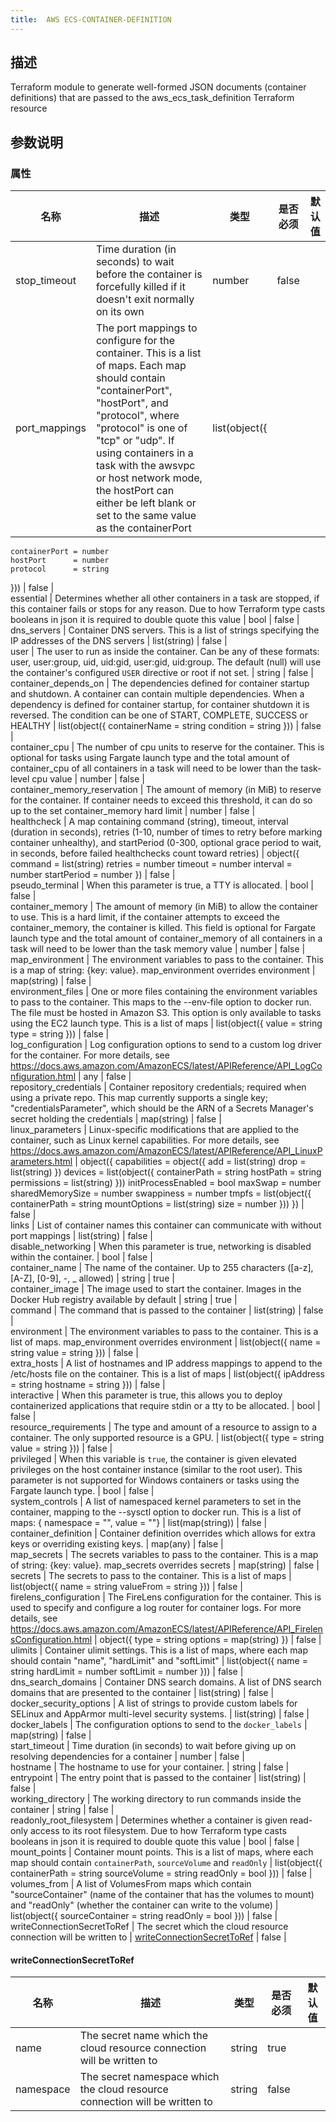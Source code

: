 ```yaml
---
title:  AWS ECS-CONTAINER-DEFINITION
---
```


## 描述

Terraform module to generate well-formed JSON documents (container definitions) that are passed to the  aws_ecs_task_definition Terraform resource

## 参数说明


### 属性

 名称 | 描述 | 类型 | 是否必须 | 默认值 
 ------------ | ------------- | ------------- | ------------- | ------------- 
 stop_timeout | Time duration (in seconds) to wait before the container is forcefully killed if it doesn't exit normally on its own | number | false |  
 port_mappings | The port mappings to configure for the container. This is a list of maps. Each map should contain "containerPort", "hostPort", and "protocol", where "protocol" is one of "tcp" or "udp". If using containers in a task with the awsvpc or host network mode, the hostPort can either be left blank or set to the same value as the containerPort | list(object({
    containerPort = number
    hostPort      = number
    protocol      = string
  })) | false |  
 essential | Determines whether all other containers in a task are stopped, if this container fails or stops for any reason. Due to how Terraform type casts booleans in json it is required to double quote this value | bool | false |  
 dns_servers | Container DNS servers. This is a list of strings specifying the IP addresses of the DNS servers | list(string) | false |  
 user | The user to run as inside the container. Can be any of these formats: user, user:group, uid, uid:gid, user:gid, uid:group. The default (null) will use the container's configured `USER` directive or root if not set. | string | false |  
 container_depends_on | The dependencies defined for container startup and shutdown. A container can contain multiple dependencies. When a dependency is defined for container startup, for container shutdown it is reversed. The condition can be one of START, COMPLETE, SUCCESS or HEALTHY | list(object({
    containerName = string
    condition     = string
  })) | false |  
 container_cpu | The number of cpu units to reserve for the container. This is optional for tasks using Fargate launch type and the total amount of container_cpu of all containers in a task will need to be lower than the task-level cpu value | number | false |  
 container_memory_reservation | The amount of memory (in MiB) to reserve for the container. If container needs to exceed this threshold, it can do so up to the set container_memory hard limit | number | false |  
 healthcheck | A map containing command (string), timeout, interval (duration in seconds), retries (1-10, number of times to retry before marking container unhealthy), and startPeriod (0-300, optional grace period to wait, in seconds, before failed healthchecks count toward retries) | object({
    command     = list(string)
    retries     = number
    timeout     = number
    interval    = number
    startPeriod = number
  }) | false |  
 pseudo_terminal | When this parameter is true, a TTY is allocated.  | bool | false |  
 container_memory | The amount of memory (in MiB) to allow the container to use. This is a hard limit, if the container attempts to exceed the container_memory, the container is killed. This field is optional for Fargate launch type and the total amount of container_memory of all containers in a task will need to be lower than the task memory value | number | false |  
 map_environment | The environment variables to pass to the container. This is a map of string: {key: value}. map_environment overrides environment | map(string) | false |  
 environment_files | One or more files containing the environment variables to pass to the container. This maps to the --env-file option to docker run. The file must be hosted in Amazon S3. This option is only available to tasks using the EC2 launch type. This is a list of maps | list(object({
    value = string
    type  = string
  })) | false |  
 log_configuration | Log configuration options to send to a custom log driver for the container. For more details, see https://docs.aws.amazon.com/AmazonECS/latest/APIReference/API_LogConfiguration.html | any | false |  
 repository_credentials | Container repository credentials; required when using a private repo.  This map currently supports a single key; "credentialsParameter", which should be the ARN of a Secrets Manager's secret holding the credentials | map(string) | false |  
 linux_parameters | Linux-specific modifications that are applied to the container, such as Linux kernel capabilities. For more details, see https://docs.aws.amazon.com/AmazonECS/latest/APIReference/API_LinuxParameters.html | object({
    capabilities = object({
      add  = list(string)
      drop = list(string)
    })
    devices = list(object({
      containerPath = string
      hostPath      = string
      permissions   = list(string)
    }))
    initProcessEnabled = bool
    maxSwap            = number
    sharedMemorySize   = number
    swappiness         = number
    tmpfs = list(object({
      containerPath = string
      mountOptions  = list(string)
      size          = number
    }))
  }) | false |  
 links | List of container names this container can communicate with without port mappings | list(string) | false |  
 disable_networking | When this parameter is true, networking is disabled within the container. | bool | false |  
 container_name | The name of the container. Up to 255 characters ([a-z], [A-Z], [0-9], -, _ allowed) | string | true |  
 container_image | The image used to start the container. Images in the Docker Hub registry available by default | string | true |  
 command | The command that is passed to the container | list(string) | false |  
 environment | The environment variables to pass to the container. This is a list of maps. map_environment overrides environment | list(object({
    name  = string
    value = string
  })) | false |  
 extra_hosts | A list of hostnames and IP address mappings to append to the /etc/hosts file on the container. This is a list of maps | list(object({
    ipAddress = string
    hostname  = string
  })) | false |  
 interactive | When this parameter is true, this allows you to deploy containerized applications that require stdin or a tty to be allocated. | bool | false |  
 resource_requirements | The type and amount of a resource to assign to a container. The only supported resource is a GPU. | list(object({
    type  = string
    value = string
  })) | false |  
 privileged | When this variable is `true`, the container is given elevated privileges on the host container instance (similar to the root user). This parameter is not supported for Windows containers or tasks using the Fargate launch type. | bool | false |  
 system_controls | A list of namespaced kernel parameters to set in the container, mapping to the --sysctl option to docker run. This is a list of maps: { namespace = "", value = ""} | list(map(string)) | false |  
 container_definition | Container definition overrides which allows for extra keys or overriding existing keys. | map(any) | false |  
 map_secrets | The secrets variables to pass to the container. This is a map of string: {key: value}. map_secrets overrides secrets | map(string) | false |  
 secrets | The secrets to pass to the container. This is a list of maps | list(object({
    name      = string
    valueFrom = string
  })) | false |  
 firelens_configuration | The FireLens configuration for the container. This is used to specify and configure a log router for container logs. For more details, see https://docs.aws.amazon.com/AmazonECS/latest/APIReference/API_FirelensConfiguration.html | object({
    type    = string
    options = map(string)
  }) | false |  
 ulimits | Container ulimit settings. This is a list of maps, where each map should contain "name", "hardLimit" and "softLimit" | list(object({
    name      = string
    hardLimit = number
    softLimit = number
  })) | false |  
 dns_search_domains | Container DNS search domains. A list of DNS search domains that are presented to the container | list(string) | false |  
 docker_security_options | A list of strings to provide custom labels for SELinux and AppArmor multi-level security systems. | list(string) | false |  
 docker_labels | The configuration options to send to the `docker_labels` | map(string) | false |  
 start_timeout | Time duration (in seconds) to wait before giving up on resolving dependencies for a container | number | false |  
 hostname | The hostname to use for your container. | string | false |  
 entrypoint | The entry point that is passed to the container | list(string) | false |  
 working_directory | The working directory to run commands inside the container | string | false |  
 readonly_root_filesystem | Determines whether a container is given read-only access to its root filesystem. Due to how Terraform type casts booleans in json it is required to double quote this value | bool | false |  
 mount_points | Container mount points. This is a list of maps, where each map should contain `containerPath`, `sourceVolume` and `readOnly` | list(object({
    containerPath = string
    sourceVolume  = string
    readOnly      = bool
  })) | false |  
 volumes_from | A list of VolumesFrom maps which contain "sourceContainer" (name of the container that has the volumes to mount) and "readOnly" (whether the container can write to the volume) | list(object({
    sourceContainer = string
    readOnly        = bool
  })) | false |  
 writeConnectionSecretToRef | The secret which the cloud resource connection will be written to | [writeConnectionSecretToRef](#writeConnectionSecretToRef) | false |  


#### writeConnectionSecretToRef

 名称 | 描述 | 类型 | 是否必须 | 默认值 
 ------------ | ------------- | ------------- | ------------- | ------------- 
 name | The secret name which the cloud resource connection will be written to | string | true |  
 namespace | The secret namespace which the cloud resource connection will be written to | string | false |  
